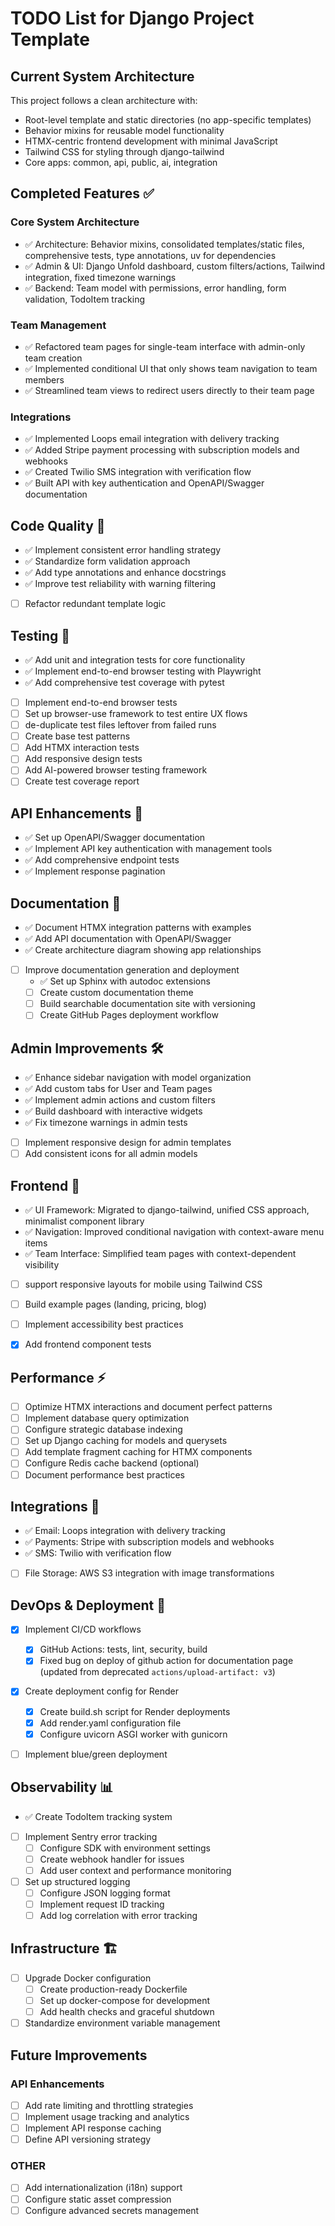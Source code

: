 # TODO List for Django Project Template

## Current System Architecture

This project follows a clean architecture with:
- Root-level template and static directories (no app-specific templates)
- Behavior mixins for reusable model functionality
- HTMX-centric frontend development with minimal JavaScript
- Tailwind CSS for styling through django-tailwind
- Core apps: common, api, public, ai, integration

## Completed Features ✅

### Core System Architecture
- ✅ Architecture: Behavior mixins, consolidated templates/static files, comprehensive tests, type annotations, uv for dependencies
- ✅ Admin & UI: Django Unfold dashboard, custom filters/actions, Tailwind integration, fixed timezone warnings
- ✅ Backend: Team model with permissions, error handling, form validation, TodoItem tracking

### Team Management
- ✅ Refactored team pages for single-team interface with admin-only team creation
- ✅ Implemented conditional UI that only shows team navigation to team members
- ✅ Streamlined team views to redirect users directly to their team page

### Integrations
- ✅ Implemented Loops email integration with delivery tracking
- ✅ Added Stripe payment processing with subscription models and webhooks
- ✅ Created Twilio SMS integration with verification flow
- ✅ Built API with key authentication and OpenAPI/Swagger documentation

## Code Quality 🧪
- ✅ Implement consistent error handling strategy
- ✅ Standardize form validation approach
- ✅ Add type annotations and enhance docstrings
- ✅ Improve test reliability with warning filtering
- [ ] Refactor redundant template logic

## Testing 🧪
- ✅ Add unit and integration tests for core functionality
- ✅ Implement end-to-end browser testing with Playwright
- ✅ Add comprehensive test coverage with pytest
- [ ] Implement end-to-end browser tests
- [ ] Set up browser-use framework to test entire UX flows
- [ ] de-duplicate test files leftover from failed runs
- [ ] Create base test patterns
- [ ] Add HTMX interaction tests
- [ ] Add responsive design tests
- [ ] Add AI-powered browser testing framework
- [ ] Create test coverage report

## API Enhancements 🔌
- ✅ Set up OpenAPI/Swagger documentation
- ✅ Implement API key authentication with management tools
- ✅ Add comprehensive endpoint tests
- ✅ Implement response pagination

## Documentation 📝
- ✅ Document HTMX integration patterns with examples
- ✅ Add API documentation with OpenAPI/Swagger
- ✅ Create architecture diagram showing app relationships
- [ ] Improve documentation generation and deployment
  - ✅ Set up Sphinx with autodoc extensions
  - [ ] Create custom documentation theme
  - [ ] Build searchable documentation site with versioning
  - [ ] Create GitHub Pages deployment workflow

## Admin Improvements 🛠️
- ✅ Enhance sidebar navigation with model organization
- ✅ Add custom tabs for User and Team pages
- ✅ Implement admin actions and custom filters
- ✅ Build dashboard with interactive widgets
- ✅ Fix timezone warnings in admin tests
- [ ] Implement responsive design for admin templates
- [ ] Add consistent icons for all admin models

## Frontend 🎨
- ✅ UI Framework: Migrated to django-tailwind, unified CSS approach, minimalist component library
- ✅ Navigation: Improved conditional navigation with context-aware menu items
- ✅ Team Interface: Simplified team pages with context-dependent visibility
- [ ] support responsive layouts for mobile using Tailwind CSS
- [ ] Build example pages (landing, pricing, blog)
- [ ] Implement accessibility best practices
- [x] Add frontend component tests


## Performance ⚡
- [ ] Optimize HTMX interactions and document perfect patterns
- [ ] Implement database query optimization
- [ ] Configure strategic database indexing
- [ ] Set up Django caching for models and querysets
- [ ] Add template fragment caching for HTMX components
- [ ] Configure Redis cache backend (optional)
- [ ] Document performance best practices

## Integrations 🔗
- ✅ Email: Loops integration with delivery tracking
- ✅ Payments: Stripe with subscription models and webhooks
- ✅ SMS: Twilio with verification flow
- [ ] File Storage: AWS S3 integration with image transformations

## DevOps & Deployment 🚀
- [x] Implement CI/CD workflows
  - [x] GitHub Actions: tests, lint, security, build
  - [x] Fixed bug on deploy of github action for documentation page (updated from deprecated `actions/upload-artifact: v3`)
- [x] Create deployment config for Render
  - [x] Create build.sh script for Render deployments
  - [x] Add render.yaml configuration file
  - [x] Configure uvicorn ASGI worker with gunicorn
- [ ] Implement blue/green deployment


## Observability 📊
- ✅ Create TodoItem tracking system
- [ ] Implement Sentry error tracking
  - [ ] Configure SDK with environment settings
  - [ ] Create webhook handler for issues
  - [ ] Add user context and performance monitoring
- [ ] Set up structured logging
  - [ ] Configure JSON logging format
  - [ ] Implement request ID tracking
  - [ ] Add log correlation with error tracking

## Infrastructure 🏗️
- [ ] Upgrade Docker configuration
  - [ ] Create production-ready Dockerfile
  - [ ] Set up docker-compose for development
  - [ ] Add health checks and graceful shutdown
- [ ] Standardize environment variable management

## Future Improvements

### API Enhancements
- [ ] Add rate limiting and throttling strategies
- [ ] Implement usage tracking and analytics
- [ ] Implement API response caching
- [ ] Define API versioning strategy

### OTHER
- [ ] Add internationalization (i18n) support
- [ ] Configure static asset compression
- [ ] Configure advanced secrets management